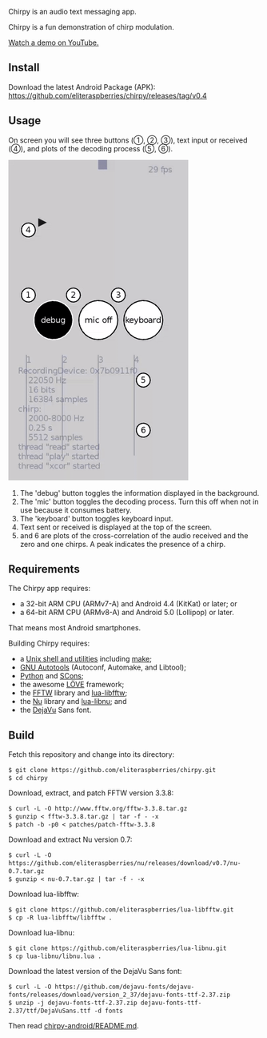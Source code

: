Chirpy is an audio text messaging app.

Chirpy is a fun demonstration of chirp modulation.

[Watch a demo on YouTube.](https://youtu.be/N_shPkmxtuw)


## Install

Download the latest Android Package (APK):
https://github.com/eliteraspberries/chirpy/releases/tag/v0.4


## Usage

On screen you will see three buttons (①, ②, ③), text input or received (④),
and plots of the decoding process (⑤, ⑥).

![Example usage](chirpy.gif)

 1. The 'debug' button toggles the information displayed in the background.
 2. The 'mic' button toggles the decoding process.
    Turn this off when not in use because it consumes battery.
 3. The 'keyboard' button toggles keyboard input.
 4. Text sent or received is displayed at the top of the screen.
 5. and 6 are plots of the cross-correlation of the audio received and
    the zero and one chirps.
    A peak indicates the presence of a chirp.


## Requirements

The Chirpy app requires:

  - a 32-bit ARM CPU (ARMv7-A) and Android 4.4 (KitKat) or later; or
  - a 64-bit ARM CPU (ARMv8-A) and Android 5.0 (Lollipop) or later.

That means most Android smartphones.

Building Chirpy requires:

  - a [Unix shell and utilities][unix] including [make][];
  - [GNU Autotools][autotools] (Autoconf, Automake, and Libtool);
  - [Python][] and [SCons][];
  - the awesome [LÖVE][] framework;
  - the [FFTW][] library and [lua-libfftw][];
  - the [Nu][] library and [lua-libnu][]; and
  - the [DejaVu][] Sans font.


## Build

Fetch this repository and change into its directory:

    $ git clone https://github.com/eliteraspberries/chirpy.git
    $ cd chirpy

Download, extract, and patch FFTW version 3.3.8:

    $ curl -L -O http://www.fftw.org/fftw-3.3.8.tar.gz
    $ gunzip < fftw-3.3.8.tar.gz | tar -f - -x
    $ patch -b -p0 < patches/patch-fftw-3.3.8

Download and extract Nu version 0.7:

    $ curl -L -O https://github.com/eliteraspberries/nu/releases/download/v0.7/nu-0.7.tar.gz
    $ gunzip < nu-0.7.tar.gz | tar -f - -x

Download lua-libfftw:

    $ git clone https://github.com/eliteraspberries/lua-libfftw.git
    $ cp -R lua-libfftw/libfftw .

Download lua-libnu:

    $ git clone https://github.com/eliteraspberries/lua-libnu.git
    $ cp lua-libnu/libnu.lua .

Download the latest version of the DejaVu Sans font:

    $ curl -L -O https://github.com/dejavu-fonts/dejavu-fonts/releases/download/version_2_37/dejavu-fonts-ttf-2.37.zip
    $ unzip -j dejavu-fonts-ttf-2.37.zip dejavu-fonts-ttf-2.37/ttf/DejaVuSans.ttf -d fonts

Then read [chirpy-android/README.md](chirpy-android/README.md).


[DejaVu]: <https://dejavu-fonts.github.io/>
[FFTW]: <http://www.fftw.org/>
[LÖVE]: <https://love2d.org/>
[Nu]: <https://github.com/eliteraspberries/nu>
[Python]: <https://www.python.org/>
[SCons]: <https://scons.org/>
[autotools]: <https://www.gnu.org/software/automake/>
[lua-libfftw]: <https://github.com/eliteraspberries/lua-libfftw>
[lua-libnu]: <https://github.com/eliteraspberries/lua-libnu>
[make]: <http://pubs.opengroup.org/onlinepubs/9699919799/utilities/make.html>
[unix]: <http://pubs.opengroup.org/onlinepubs/9699919799/utilities/contents.html>
